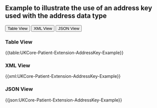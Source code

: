 ## Example to illustrate the use of an address key used with the address data type

<div class="tab">
 <button class="tablinks active" onclick="openTab(event, 'Table View')">Table View</button>
  <button class="tablinks" onclick="openTab(event, 'XML View')">XML View</button>
  <button class="tablinks" onclick="openTab(event, 'JSON View')">JSON View</button>
</div>


<div id="Table View" class="tabcontent" style="display:block">
  <h3>Table View</h3>
{{table:UKCore-Patient-Extension-AddressKey-Example}}
</div>

<div id="XML View" class="tabcontent">
  <h3>XML View</h3>
{{xml:UKCore-Patient-Extension-AddressKey-Example}}
</div>

<div id="JSON View" class="tabcontent">
  <h3>JSON View</h3>
{{json:UKCore-Patient-Extension-AddressKey-Example}}
</div>
